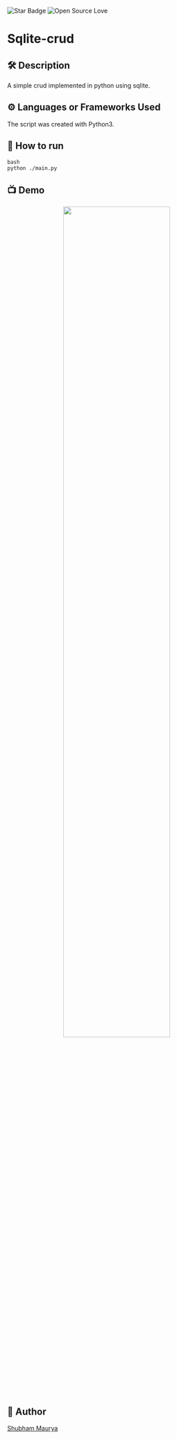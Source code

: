 <!--Please do not remove this part-->
![Star Badge](https://img.shields.io/static/v1?label=%F0%9F%8C%9F&message=If%20Useful&style=style=flat&color=BC4E99)
![Open Source Love](https://badges.frapsoft.com/os/v1/open-source.svg?v=103)

# Sqlite-crud

<!--An image is an illustration for your project, the tip here is using your sense of humour as much as you can :D 

You can copy paste my markdown photo insert as following:
<p align="center">
<img src="your-source-is-here" width=40% height=40%>
-->

## 🛠️ Description
A simple crud implemented in python using sqlite.

## ⚙️ Languages or Frameworks Used
<!--Remove the below lines and add yours -->
The script was created with Python3.

## 🌟 How to run
```
bash
python ./main.py
```

## 📺 Demo
<p align="center">
<img src="https://github.com/ndleah/python-mini-project/blob/main/IMG/sqlite-crud.png" width=70% height=70%>

## 🤖 Author
<!--Remove the below lines and add yours -->
[Shubham Maurya](https://github.com/shubhammauryainfo)

